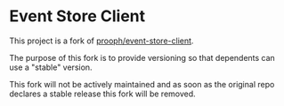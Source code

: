 # Event Store Client

This project is a fork of [prooph/event-store-client](https://github.com/prooph/event-store-client).  

The purpose of this fork is to provide versioning so that dependents can use a "stable" version.  

This fork will not be actively maintained and as soon as the original repo declares a stable release this fork will be removed.